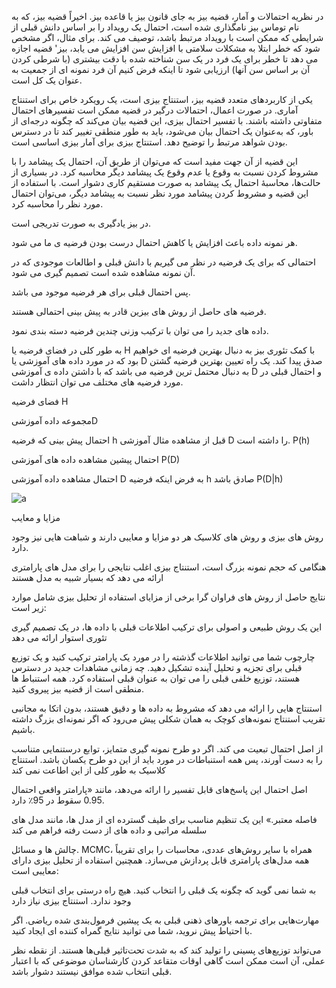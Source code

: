 در نظریه احتمالات و آمار، قضیه بیز به جای قانون بیز یا قاعده بیز. اخیراً قضیه بیز، که به نام توماس بیز نامگذاری شده است، احتمال یک رویداد را بر اساس دانش قبلی از شرایطی که ممکن است با رویداد مرتبط باشد، توصیف می کند. برای مثال، اگر مشخص شود که خطر ابتلا به مشکلات سلامتی با افزایش سن افزایش می یابد، بیز' قضیه اجازه می دهد تا خطر برای یک فرد در یک سن شناخته شده با دقت بیشتری (با شرطی کردن آن بر اساس سن آنها) ارزیابی شود تا اینکه فرض کنیم آن فرد نمونه ای از جمعیت به عنوان یک کل است.

یکی از کاربردهای متعدد قضیه بیز، استنتاج بیزی است، یک رویکرد خاص برای استنتاج آماری. در صورت اعمال، احتمالات درگیر در قضیه ممکن است تفسیرهای احتمال متفاوتی داشته باشند. با تفسیر احتمال بیزی، این قضیه بیان می‌کند که چگونه درجه‌ای از باور، که به‌عنوان یک احتمال بیان می‌شود، باید به طور منطقی تغییر کند تا در دسترس بودن شواهد مرتبط را توضیح دهد. استنتاج بیزی برای آمار بیزی اساسی است.

این قضیه از آن جهت مفید است که می‌توان از طریق آن، احتمال یک پیشامد را با مشروط کردن نسبت به وقوع یا عدم وقوع یک پیشامد دیگر محاسبه کرد. در بسیاری از حالت‌ها، محاسبهٔ احتمال یک پیشامد به صورت مستقیم کاری دشوار است. با استفاده از این قضیه و مشروط کردن پیشامد مورد نظر نسبت به پیشامد دیگر، می‌توان احتمال مورد نظر را محاسبه کرد.

در بیز یادگیری به صورت تدریجی است.

هر نمونه داده باعث افزایش یا کاهش احتمال درست بودن فرضیه ی ما می شود.

احتمالی که برای یک فرضیه در نظر می گیریم با دانش قبلی و اطالعات موجودی که در آن نمونه مشاهده شده است تصمیم گیری
می شود.

پس احتمال قبلی برای هر فرضیه موجود می باشد.

فرضیه های حاصل از روش های بیزین قادر به پیش بینی احتمالی هستند.

داده های جدید را می توان با ترکیب وزنی چندین فرضیه دسته بندی نمود.

به طور کلی در فضای فرضیه یا H با کمک تئوری بیز به دنبال بهترین فرضیه ای خواهیم بود که در مورد داده های آموزشی یا D
صدق پیدا کند.
یک راه تعیین بهترین فرضیه گشتن به دنبال محتمل ترین فرضیه می باشد که با داشتن داده ی آموزشی D و احتمال قبلی در
مورد فرضیه های مختلف می توان انتظار داشت.

فضای فرضیه H

مجموعه داده آموزشیD

احتمال پیش بینی که فرضیه h قبل از مشاهده مثال آموزشی D را داشته است. P(h)

احتمال پیشین مشاهده داده های آموزشی P(D)

احتمال مشاهده داده آموزشی D به فرض اینکه فرضیه h صادق باشد P(D|h)

![a](https://user-images.githubusercontent.com/94211519/147214459-5c34a6d7-05ba-42d0-a25e-c85da6458b9f.PNG)

مزایا و معایب

روش های بیزی و روش های کلاسیک هر دو مزایا و معایبی دارند و شباهت هایی نیز وجود دارد.

هنگامی که حجم نمونه بزرگ است، استنتاج بیزی اغلب نتایجی را برای مدل های پارامتری ارائه می دهد که بسیار شبیه به مدل هستند

نتایج حاصل از روش های فراوان گرا برخی از مزایای استفاده از تحلیل بیزی شامل موارد زیر است:

 این یک روش طبیعی و اصولی برای ترکیب اطلاعات قبلی با داده ها، در یک تصمیم گیری تئوری استوار ارائه می دهد

چارچوب شما می توانید اطلاعات گذشته را در مورد یک پارامتر ترکیب کنید و یک توزیع قبلی برای تجزیه و تحلیل آینده تشکیل دهید. چه زمانی مشاهدات جدید در دسترس هستند، توزیع خلفی قبلی را می توان به عنوان قبلی استفاده کرد. همه استنباط ها منطقی است از قضیه بیز پیروی کنید.

 استنتاج هایی را ارائه می دهد که مشروط به داده ها و دقیق هستند، بدون اتکا به مجانبی تقریب استنتاج نمونه‌های کوچک به همان شکلی پیش می‌رود که اگر نمونه‌ای بزرگ داشته باشیم.

 از اصل احتمال تبعیت می کند. اگر دو طرح نمونه گیری متمایز، توابع درستنمایی متناسب را به دست آورند، پس همه استنباطات در مورد باید از این دو طرح یکسان باشد. استنتاج کلاسیک به طور کلی از این اطاعت نمی کند


اصل احتمال این پاسخ‌های قابل تفسیر را ارائه می‌دهد، مانند «پارامتر واقعی احتمال 0.95 سقوط در 95٪ دارد.

فاصله معتبر.» این یک تنظیم مناسب برای طیف گسترده ای از مدل ها، مانند مدل های سلسله مراتبی و داده های از دست رفته فراهم می کند

چالش ها و مسائل. MCMC، همراه با سایر روش‌های عددی، محاسبات را برای تقریباً همه مدل‌های پارامتری قابل پردازش می‌سازد.
همچنین استفاده از تحلیل بیزی دارای معایبی است:

 به شما نمی گوید که چگونه یک قبلی را انتخاب کنید. هیچ راه درستی برای انتخاب قبلی وجود ندارد. استنتاج بیزی نیاز دارد

مهارت‌هایی برای ترجمه باورهای ذهنی قبلی به یک پیشین فرمول‌بندی شده ریاضی. اگر با احتیاط پیش نروید، شما می توانید نتایج گمراه کننده ای ایجاد کنید.

 می‌تواند توزیع‌های پسینی را تولید کند که به شدت تحت‌تاثیر قبلی‌ها هستند. از نقطه نظر عملی، آن است
ممکن است گاهی اوقات متقاعد کردن کارشناسان موضوعی که با اعتبار قبلی انتخاب شده موافق نیستند دشوار باشد.

 
 
